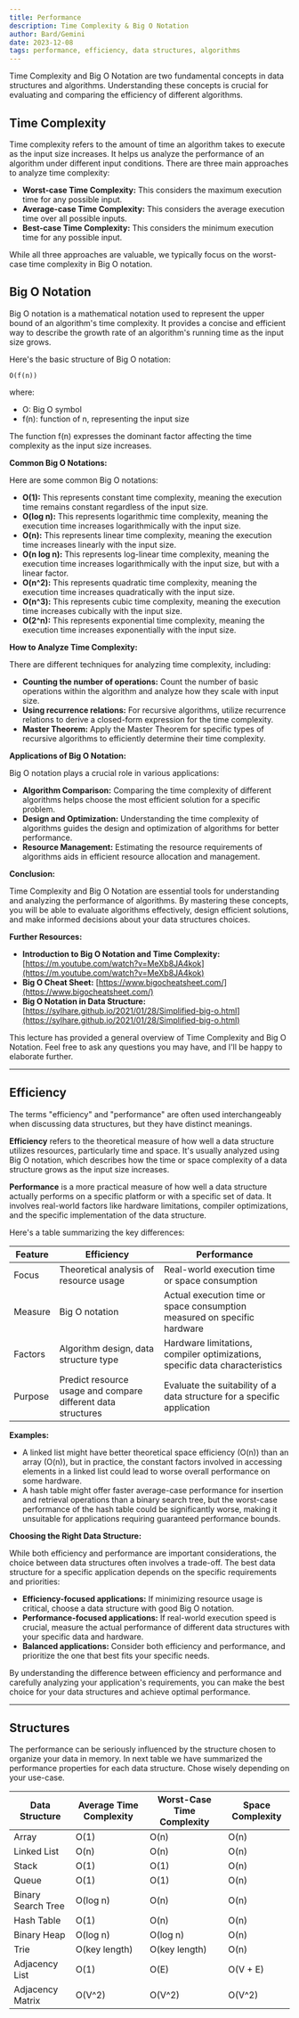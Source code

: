```yaml
---
title: Performance
description: Time Complexity & Big O Notation
author: Bard/Gemini
date: 2023-12-08
tags: performance, efficiency, data structures, algorithms
---
```


Time Complexity and Big O Notation are two fundamental concepts in data structures and algorithms. Understanding these concepts is crucial for evaluating and comparing the efficiency of different algorithms.

## Time Complexity

Time complexity refers to the amount of time an algorithm takes to execute as the input size increases. It helps us analyze the performance of an algorithm under different input conditions. There are three main approaches to analyze time complexity:

* **Worst-case Time Complexity:** This considers the maximum execution time for any possible input.
* **Average-case Time Complexity:** This considers the average execution time over all possible inputs.
* **Best-case Time Complexity:** This considers the minimum execution time for any possible input.

While all three approaches are valuable, we typically focus on the worst-case time complexity in Big O notation.

## Big O Notation

Big O notation is a mathematical notation used to represent the upper bound of an algorithm's time complexity. It provides a concise and efficient way to describe the growth rate of an algorithm's running time as the input size grows.

Here's the basic structure of Big O notation:

```
O(f(n))
```

where:

* O: Big O symbol
* f(n): function of n, representing the input size

The function f(n) expresses the dominant factor affecting the time complexity as the input size increases.

**Common Big O Notations:**

Here are some common Big O notations:

* **O(1):** This represents constant time complexity, meaning the execution time remains constant regardless of the input size.
* **O(log n):** This represents logarithmic time complexity, meaning the execution time increases logarithmically with the input size.
* **O(n):** This represents linear time complexity, meaning the execution time increases linearly with the input size.
* **O(n log n):** This represents log-linear time complexity, meaning the execution time increases logarithmically with the input size, but with a linear factor.
* **O(n^2):** This represents quadratic time complexity, meaning the execution time increases quadratically with the input size.
* **O(n^3):** This represents cubic time complexity, meaning the execution time increases cubically with the input size.
* **O(2^n):** This represents exponential time complexity, meaning the execution time increases exponentially with the input size.

**How to Analyze Time Complexity:**

There are different techniques for analyzing time complexity, including:

* **Counting the number of operations:** Count the number of basic operations within the algorithm and analyze how they scale with input size.
* **Using recurrence relations:** For recursive algorithms, utilize recurrence relations to derive a closed-form expression for the time complexity.
* **Master Theorem:** Apply the Master Theorem for specific types of recursive algorithms to efficiently determine their time complexity.

**Applications of Big O Notation:**

Big O notation plays a crucial role in various applications:

* **Algorithm Comparison:** Comparing the time complexity of different algorithms helps choose the most efficient solution for a specific problem.
* **Design and Optimization:** Understanding the time complexity of algorithms guides the design and optimization of algorithms for better performance.
* **Resource Management:** Estimating the resource requirements of algorithms aids in efficient resource allocation and management.

**Conclusion:**

Time Complexity and Big O Notation are essential tools for understanding and analyzing the performance of algorithms. By mastering these concepts, you will be able to evaluate algorithms effectively, design efficient solutions, and make informed decisions about your data structures choices.

**Further Resources:**

* **Introduction to Big O Notation and Time Complexity:** [https://m.youtube.com/watch?v=MeXb8JA4kok](https://m.youtube.com/watch?v=MeXb8JA4kok)
* **Big O Cheat Sheet:** [https://www.bigocheatsheet.com/](https://www.bigocheatsheet.com/)
* **Big O Notation in Data Structure:** [https://sylhare.github.io/2021/01/28/Simplified-big-o.html](https://sylhare.github.io/2021/01/28/Simplified-big-o.html)

This lecture has provided a general overview of Time Complexity and Big O Notation. Feel free to ask any questions you may have, and I'll be happy to elaborate further.

<hr>

## Efficiency

The terms "efficiency" and "performance" are often used interchangeably when discussing data structures, but they have distinct meanings.

**Efficiency** refers to the theoretical measure of how well a data structure utilizes resources, particularly time and space. It's usually analyzed using Big O notation, which describes how the time or space complexity of a data structure grows as the input size increases.

**Performance** is a more practical measure of how well a data structure actually performs on a specific platform or with a specific set of data. It involves real-world factors like hardware limitations, compiler optimizations, and the specific implementation of the data structure.

Here's a table summarizing the key differences:

| Feature | Efficiency | Performance |
|---|---|---|
| Focus | Theoretical analysis of resource usage | Real-world execution time or space consumption |
| Measure | Big O notation | Actual execution time or space consumption measured on specific hardware |
| Factors | Algorithm design, data structure type | Hardware limitations, compiler optimizations, specific data characteristics |
| Purpose | Predict resource usage and compare different data structures | Evaluate the suitability of a data structure for a specific application |

**Examples:**

* A linked list might have better theoretical space efficiency (O(n)) than an array (O(n)), but in practice, the constant factors involved in accessing elements in a linked list could lead to worse overall performance on some hardware.
* A hash table might offer faster average-case performance for insertion and retrieval operations than a binary search tree, but the worst-case performance of the hash table could be significantly worse, making it unsuitable for applications requiring guaranteed performance bounds.

**Choosing the Right Data Structure:**

While both efficiency and performance are important considerations, the choice between data structures often involves a trade-off. The best data structure for a specific application depends on the specific requirements and priorities:

* **Efficiency-focused applications:** If minimizing resource usage is critical, choose a data structure with good Big O notation.
* **Performance-focused applications:** If real-world execution speed is crucial, measure the actual performance of different data structures with your specific data and hardware.
* **Balanced applications:** Consider both efficiency and performance, and prioritize the one that best fits your specific needs.

By understanding the difference between efficiency and performance and carefully analyzing your application's requirements, you can make the best choice for your data structures and achieve optimal performance.

<hr>

## Structures

The performance can be seriously influenced by the structure chosen to organize your data in memory. In next table we have summarized the performance properties for each data structure. Chose wisely depending on your use-case.


| Data Structure | Average Time Complexity | Worst-Case Time Complexity | Space Complexity |
|---|---|---|---|
| Array | O(1) | O(n) | O(n) |
| Linked List | O(n) | O(n) | O(n) |
| Stack | O(1) | O(1) | O(n) |
| Queue | O(1) | O(1) | O(n) |
| Binary Search Tree | O(log n) | O(n) | O(n) |
| Hash Table | O(1) | O(n) | O(n) |
| Binary Heap | O(log n) | O(log n) | O(n) |
| Trie | O(key length) | O(key length) | O(n) |
| Adjacency List | O(1) | O(E) | O(V + E) |
| Adjacency Matrix | O(V^2) | O(V^2) | O(V^2) |
